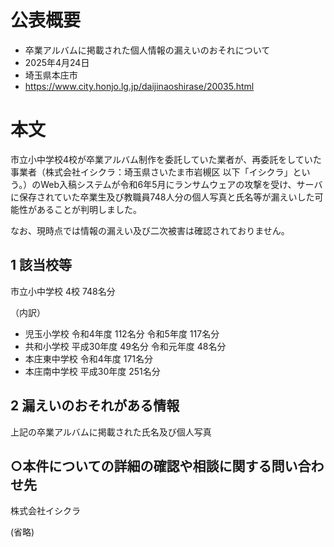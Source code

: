 # 公表概要
- 卒業アルバムに掲載された個人情報の漏えいのおそれについて
- 2025年4月24日
- 埼玉県本庄市
- https://www.city.honjo.lg.jp/daijinaoshirase/20035.html

# 本文
市立小中学校4校が卒業アルバム制作を委託していた業者が、再委託をしていた事業者（株式会社イシクラ：埼玉県さいたま市岩槻区 以下「イシクラ」という。）のWeb入稿システムが令和6年5月にランサムウェアの攻撃を受け、サーバに保存されていた卒業生及び教職員748人分の個人写真と氏名等が漏えいした可能性があることが判明しました。

なお、現時点では情報の漏えい及び二次被害は確認されておりません。

 ## 1   該当校等

市立小中学校 4校 748名分

（内訳）
- 児玉小学校  令和4年度 112名分  令和5年度 117名分
- 共和小学校  平成30年度 49名分  令和元年度 48名分
- 本庄東中学校  令和4年度 171名分
- 本庄南中学校  平成30年度 251名分

## 2   漏えいのおそれがある情報

上記の卒業アルバムに掲載された氏名及び個人写真

## ○本件についての詳細の確認や相談に関する問い合わせ先

株式会社イシクラ

(省略)

